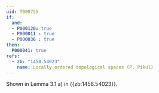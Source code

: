 ```yaml
---
uid: T000755
if:
  and:
  - P000120: true
  - P000011 : true
  - P000036 : true
then:
  P000041: true
refs:
  - zb: "1458.54023"
    name: Locally ordered topological spaces (P. Pikul)
---
```


Shown in Lemma 3.1 a) in {{zb:1458.54023}}.
